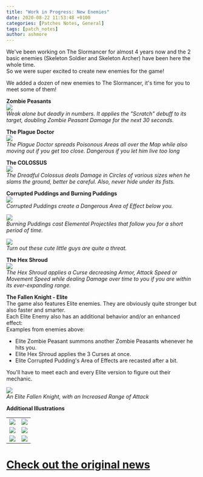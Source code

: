 ```yaml
---
title: "Work in Progress: New Enemies"
date: 2020-08-22 11:53:48 +0100
categories: [Patches Notes, General]
tags: [patch_notes]
author: ashmore
---
```

We've been working on The Slormancer for almost 4 years now and the 2 basic enemies (Skeleton Soldier and Skeleton Archer) have been here the whole time.  
So we were super excited to create new enemies for the game!  
  
We added a dozen of new enemies to The Slormancer, it's time for you to meet some of them!  
  
  
**Zombie Peasants**  
![](/assets/patch_notes/efe4351cad7df72bd4b2881b6e5dd7ff136c811b)  
*Weak alone but deadly in numbers. It applies the "Scratch" debuff to its target, doubling Zombie Peasant Damage for the next 30 seconds.*  
  
  
  
**The Plague Doctor**  
![](/assets/patch_notes/396350002ef613e27a934459fc1085b6c7165691)  
*The Plague Doctor spreads Poisonous Areas all over the Map while also moving out if you get too close. Dangerous if you let him live too long*  
  
  
  
**The COLOSSUS**  
![](/assets/patch_notes/a7e9060656548363501361ba38c05b4d34f84dd7)  
*The Dreadful Colossus deals Damage in Circles of various sizes when he slams the ground, better be careful. Also, never hide under its fists.*  
  
  
  
**Corrupted Puddings and Burning Puddings**  
![](/assets/patch_notes/9978e9a3f55dcda260a630d92f1b9cfe2dc928d9)  
*Corrupted Puddings create a Dangerous Area of Effect below you.*  
  
![](/assets/patch_notes/b2f6da1f287e6f0e19648779b01db505b4263c32)  
*Burning Puddings cast Elemental Projectiles that follow you for a short period of time.*  
  
![](/assets/patch_notes/a9cd55bc13aa5d5a9d1ec875dd8b96f863a09463)  
*Turn out these cute little guys are quite a threat.*  
  
  
  
**The Hex Shroud**  
![](/assets/patch_notes/a3912d29862b155cf71d13bf25d071e820b23d88)  
*The Hex Shroud applies a Curse decreasing Armor, Attack Speed or Movement Speed while dealing Damage over time to you if you are within its ever-expanding range.*  
  
  
  
**The Fallen Knight - Elite**  
The game also features Elite enemies. They are obviously quite stronger but also faster and smarter.  
Each Elite Enemy also has an additional behavior and/or an enhanced effect:  
Examples from enemies above:  
- Elite Zombie Peasant summons another Zombie Peasants whenever he hits you.  
- Elite Hex Shroud applies the 3 Curses at once.  
- Elite Corrupted Pudding's Area of Effects are recasted after a bit.  
  
You'll have to meet each and every Elite version to figure out their mechanic.  
  
![](/assets/patch_notes/046a383bdaa86e10ee2b968aa812ef288be8869b)  
*An Elite Fallen Knight, with an Increased Range of Attack*  
  
  
**Additional Illustrations**  

|  |  |
| --- | --- |
| ![](/assets/patch_notes/8cbcef2c3ebd1a2ee8924533b352566159c1311a) | ![](/assets/patch_notes/a484e221a579a9ae629da00b0b00b14fe7e55ddc) |
| ![](/assets/patch_notes/c423106bf5f465034761784d20a340b7df14d6f0) | ![](/assets/patch_notes/c8a28f96595f87d10c7504abda32ad98d3e84707) |
| ![](/assets/patch_notes/980ab61d611105991ee036c72c7d87d10c6e1a05) | ![](/assets/patch_notes/4eda952f218ea57df4f05c42552d858b011b2714) |

  

# <a href="https://steamstore-a.akamaihd.net/news/externalpost/steam_community_announcements/4644854581168389224" target="_blank">Check out the original news</a>